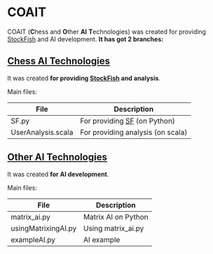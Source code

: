 # COAIT

COAIT (**C**hess and **O**ther **AI** **T**echnologies) was created for providing [StockFish](https://github.com/official-stockfish/Stockfish) and AI development.
**It has got 2 branches:**

## [Chess AI Technologies](https://github.com/Chess-For-All/COAIT/tree/Chess-AI-Technologies)

It was created **for providing [StockFish](https://github.com/official-stockfish/Stockfish) and analysis**.

Main files:

|File|Description|
| ------- | ------------------ |
|SF.py|For providing [SF](https://github.com/official-stockfish/Stockfish) (on Python)|
|UserAnalysis.scala|For providing analysis (on scala)|

## [Other AI Technologies](https://github.com/Chess-For-All/COAIT/tree/Other-AI-Technologies)

It was created **for AI development**.

Main files:

|File|Description|
| ------- | ------------------ |
|matrix_ai.py|Matrix AI on Python|
|usingMatrixingAI.py|Using matrix_ai.py|
|exampleAI.py|AI example|
